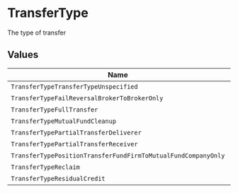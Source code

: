 # TransferType

The type of transfer


## Values

| Name                                                          | Value                                                         |
| ------------------------------------------------------------- | ------------------------------------------------------------- |
| `TransferTypeTransferTypeUnspecified`                         | TRANSFER_TYPE_UNSPECIFIED                                     |
| `TransferTypeFailReversalBrokerToBrokerOnly`                  | FAIL_REVERSAL_BROKER_TO_BROKER_ONLY                           |
| `TransferTypeFullTransfer`                                    | FULL_TRANSFER                                                 |
| `TransferTypeMutualFundCleanup`                               | MUTUAL_FUND_CLEANUP                                           |
| `TransferTypePartialTransferDeliverer`                        | PARTIAL_TRANSFER_DELIVERER                                    |
| `TransferTypePartialTransferReceiver`                         | PARTIAL_TRANSFER_RECEIVER                                     |
| `TransferTypePositionTransferFundFirmToMutualFundCompanyOnly` | POSITION_TRANSFER_FUND_FIRM_TO_MUTUAL_FUND_COMPANY_ONLY       |
| `TransferTypeReclaim`                                         | RECLAIM                                                       |
| `TransferTypeResidualCredit`                                  | RESIDUAL_CREDIT                                               |
